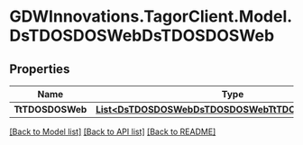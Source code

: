 # GDWInnovations.TagorClient.Model.DsTDOSDOSWebDsTDOSDOSWeb

## Properties

Name | Type | Description | Notes
------------ | ------------- | ------------- | -------------
**TtTDOSDOSWeb** | [**List&lt;DsTDOSDOSWebDsTDOSDOSWebTtTDOSDOSWebInner&gt;**](DsTDOSDOSWebDsTDOSDOSWebTtTDOSDOSWebInner.md) |  | [optional] 

[[Back to Model list]](../README.md#documentation-for-models) [[Back to API list]](../README.md#documentation-for-api-endpoints) [[Back to README]](../README.md)

